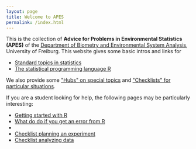 ```yaml
---
layout: page
title: Welcome to APES
permalink: /index.html
---
```


This is the collection of **Advice for Problems in Environmental Statistics (APES)** of the [Department of Biometry and Environmental System Analysis](http://www.biom.uni-freiburg.de/), University of Freiburg. This website gives some basic intros and links for

* [Standard topics in statistics](http://biometry.github.io/APES/Stats/)
* [The statistical programming language R](http://biometry.github.io/APES/R/)

We also provide some ["Hubs" on special topics](http://biometry.github.io/APES/Hubs/) and ["Checklists" for particular situations](http://biometry.github.io/APES/Checklists/). 

If you are a student looking for help, the following pages may be particularly interesting: 

* [Getting started with R](http://biometry.github.io/APES/R/R10-gettingStarted.html)
*	[What do do if you get an error from R](http://biometry.github.io/APES/R/R80-solvingProblems.html)
*	
* [Checklist planning an experiment](http://biometry.github.io/APES/checklists/planningExperiment.html)
* [Checklist analyzing data](http://biometry.github.io/APES/checklists/analysingData.html)	




